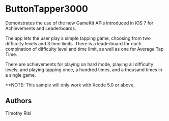 ButtonTapper3000
================
Demonstrates the use of the new GameKit APIs introduced in iOS 7 for Achievements and Leaderboards.

The app lets the user play a simple tapping game, choosing from two difficulty levels and 3 time limits.  There is a leaderboard for each combination of difficulty level and time limit, as well as one for Average Tap Time.

There are achievements for playing on hard mode, playing all difficulty levels, and playing tapping once, a hundred times, and a thousand times in a single game.

**NOTE: This sample will only work with Xcode 5.0 or above.

Authors
-------
Timothy Risi